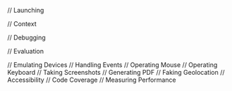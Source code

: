 // Launching

// Context

// Debugging

// Evaluation

// Emulating Devices
// Handling Events
// Operating Mouse
// Operating Keyboard
// Taking Screenshots
// Generating PDF
// Faking Geolocation
// Accessibility
// Code Coverage
// Measuring Performance